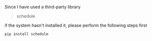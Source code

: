 Since I have used a third-party library  
>schedule  

if the system hasn't installed it, please perform the following steps first
```py  
pip install schedule  
```